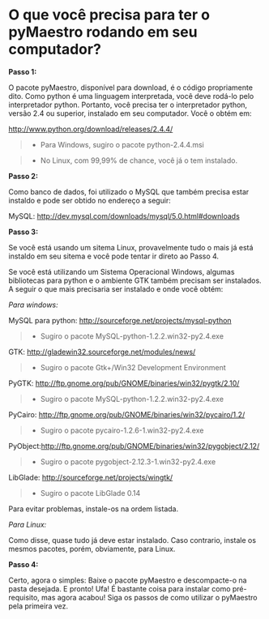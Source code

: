 # O que você precisa para ter o pyMaestro rodando em seu computador? #

**Passo 1:**

O pacote pyMaestro, disponível para download, é o código propriamente dito. Como python é uma linguagem interpretada, você deve rodá-lo pelo interpretador python. Portanto, você precisa ter o interpretador python, versão 2.4 ou superior, instalado em seu computador. Você o obtém em:

http://www.python.org/download/releases/2.4.4/
> - Para Windows, sugiro o pacote python-2.4.4.msi

> - No Linux, com 99,99% de chance, você já o tem instalado.

**Passo 2:**

Como banco de dados, foi utilizado o MySQL que também precisa estar instaldo e pode ser obtido no endereço a seguir:

MySQL: http://dev.mysql.com/downloads/mysql/5.0.html#downloads

**Passo 3:**

Se você está usando um sitema Linux, provavelmente tudo o mais já está instaldo em seu sitema e você pode tentar ir direto ao Passo 4.

Se você está utilizando um Sistema Operacional Windows, algumas bibliotecas
para python e o ambiente GTK também precisam ser instalados. A seguir o que mais precisaria ser instalado e onde você obtém:

_Para windows:_

MySQL para python: http://sourceforge.net/projects/mysql-python
> - Sugiro o pacote MySQL-python-1.2.2.win32-py2.4.exe

GTK: http://gladewin32.sourceforge.net/modules/news/
> - Sugiro o pacote Gtk+/Win32 Development Environment

PyGTK: http://ftp.gnome.org/pub/GNOME/binaries/win32/pygtk/2.10/
> - Sugiro o pacote MySQL-python-1.2.2.win32-py2.4.exe

PyCairo: http://ftp.gnome.org/pub/GNOME/binaries/win32/pycairo/1.2/
> - Sugiro o pacote pycairo-1.2.6-1.win32-py2.4.exe

PyObject:http://ftp.gnome.org/pub/GNOME/binaries/win32/pygobject/2.12/
> - Sugiro o pacote pygobject-2.12.3-1.win32-py2.4.exe

LibGlade: http://sourceforge.net/projects/wingtk/
> - Sugiro o pacote LibGlade 0.14

Para evitar problemas, instale-os na ordem listada.

_Para Linux:_

Como disse, quase tudo já deve estar instalado. Caso contrario, instale os mesmos pacotes, porém, obviamente, para Linux.


**Passo 4:**

Certo, agora o simples: Baixe o pacote pyMaestro e descompacte-o na pasta desejada. E pronto! Ufa! É bastante coisa para instalar como pré-requisito, mas agora acabou! Siga os passos de como utilizar o pyMaestro pela primeira vez.
